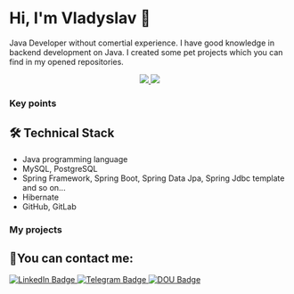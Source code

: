# Hi, I'm Vladyslav 👋
Java Developer without comertial experience. I have good knowledge in backend development on Java. I created some pet projects which you can find in my opened repositories.

<p align = 'center'>
 <a href="https://www.codewars.com/users/vpoltavets02">
  <img src="https://github.r2v.ch/codewars?user=vpoltavets02">
 </a>
 <a href="https://leetcode.com/vpoltavets02">
  <img src="https://leetcode-stats-six.vercel.app/?username=vpoltavets02&theme=dark">
 </a>
 </p>

### Key points

## 🛠 Technical Stack
* Java programming language
* MySQL, PostgreSQL
* Spring Framework, Spring Boot, Spring Data Jpa, Spring Jdbc template and so on...
*  Hibernate
*  GitHub, GitLab

### My projects

## 📱You can contact me:
<div id="badges">
 <a href="https://www.linkedin.com/in/vladyslav-poltavets-49904b240?utm_source=share&utm_campaign=share_via&utm_content=profile&utm_medium=android_app">
  <img src="https://img.shields.io/badge/LinkedIn-blue?style=plastic&logo=linkedin&logoColor=white" alt="LinkedIn Badge"/>
 </a>
 <a href="https://t.me/vpoltavets02">
  <img src="https://img.shields.io/badge/Telegram-blue?style=plastic&logo=telegram&logoColor=white" alt="Telegram Badge"/>
 </a>
 <a href="">
  <img src="https://img.shields.io/badge/DOU-black?style=plastic&logo=dou&logoColor=white" alt="DOU Badge"/>
 </a>
</div>
